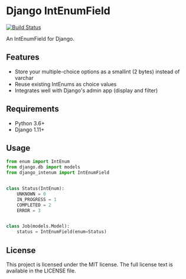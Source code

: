 # Django IntEnumField

[![Build Status](https://api.travis-ci.org/HearthSim/django-intenumfield.svg?branch=master)](https://travis-ci.org/HearthSim/django-intenumfield)

An IntEnumField for Django.

## Features

* Store your multiple-choice options as a smallint (2 bytes) instead of varchar
* Reuse existing IntEnums as choice values
* Integrates well with Django's admin app (display and filter)

## Requirements

* Python 3.6+
* Django 1.11+

## Usage

```py
from enum import IntEnum
from django.db import models
from django_intenum import IntEnumField


class Status(IntEnum):
	UNKNOWN = 0
	IN_PROGRESS = 1
	COMPLETED = 2
	ERROR = 3


class Job(models.Model):
	status = IntEnumField(enum=Status)
```

## License

This project is licensed under the MIT license. The full license text is
available in the LICENSE file.
